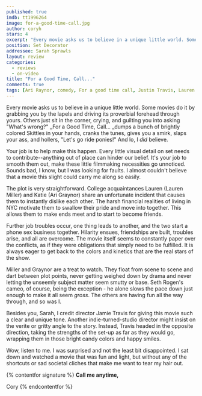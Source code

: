 ```yaml
---
published: true
imdb: tt1996264
image: for-a-good-time-call.jpg
author: coryh
stars: 4
excerpt: "Every movie asks us to believe in a unique little world. Some movies do it by grabbing you by the lapels and driving its proverbial forehead through yours."
position: Set Decorator
addressee: Sarah Sprawls
layout: review
categories: 
  - reviews
  - on-video
title: "For a Good Time, Call..."
comments: true
tags: [Ari Raynor, comedy, For a good time call, Justin Travis, Lauren Miller, Review, Seth Rogan, Uncategorized]
---
```

Every movie asks us to believe in a unique little world. Some movies do it by grabbing you by the lapels and driving its proverbial forehead through yours. Others just sit in the corner, crying, and guilting you into asking "What's wrong?" _For a Good Time, Call… _dumps a bunch of brightly colored Skittles in your hands, cranks the tunes, gives you a smirk, slaps your ass, and hollers, "Let's go ride ponies!" And lo, I _did_ believe.

Your job is to help make this happen. Every little visual detail on set needs to contribute--anything out of place can hinder our belief. It's your job to smooth them out, make these little filmmaking necessities go unnoticed. Sounds bad, I know, but I was looking for faults. I almost couldn't believe that a movie this slight could carry me along so easily.

The plot is very straightforward. College acquaintances Lauren (Lauren Miller) and Katie (Ari Graynor) share an unfortunate incident that causes them to instantly dislike each other.  The harsh financial realities of living in NYC motivate them to swallow their pride and move into together. This allows them to make ends meet and to start to become friends.

Further job troubles occur, one thing leads to another, and the two start a phone sex business together. Hilarity ensues, friendships are built, troubles arise, and all are overcome. The movie itself seems to constantly paper over the conflicts, as if they were obligations that simply need to be fulfilled. It is always eager to get back to the colors and kinetics that are the real stars of the show.

Miller and Graynor are a treat to watch. They float from scene to scene and dart between plot points, never getting weighed down by drama and never letting the unseemly subject matter seem smutty or base. Seth Rogen's cameo, of course, being the exception - he alone slows the pace down just enough to make it all seem _gross_. The others are having fun all the way through, and so was I.

Besides you, Sarah, I credit director Jamie Travis for giving this movie such a clear and unique tone. Another indie-turned-studio director might insist on the verite or gritty angle to the story. Instead, Travis headed in the opposite direction, taking the strengths of the set-up as far as they would go, wrapping them in those bright candy colors and happy smiles.

Wow, listen to me. I was surprised and not the least bit disappointed. I sat down and watched a movie that was fun and light, but without any of the shortcuts or sad societal cliches that make me want to tear my hair out.

{% contentfor signature %}
**Call me anytime,**

Cory
{% endcontentfor %}